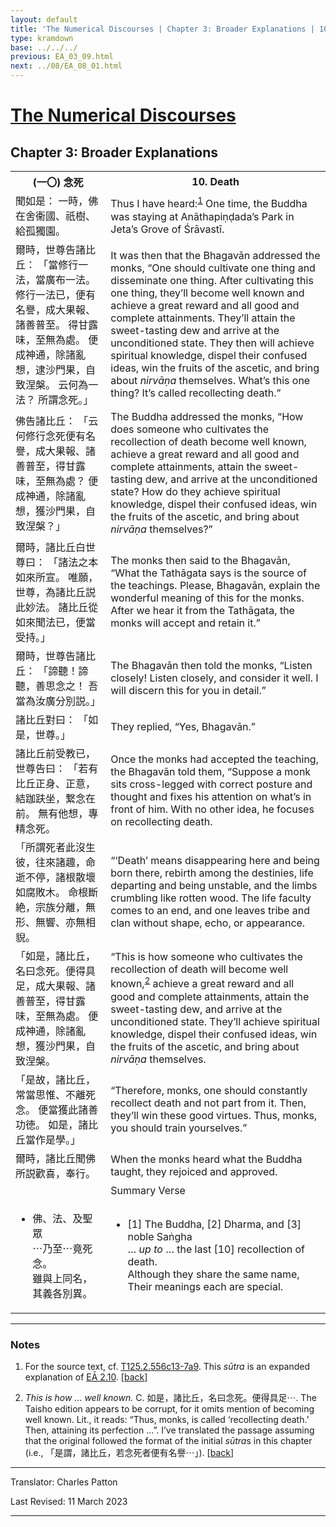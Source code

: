 ```yaml
---
layout: default
title: 'The Numerical Discourses | Chapter 3: Broader Explanations | 10. Death'
type: kramdown
base: ../../../
previous: EA_03_09.html
next: ../08/EA_08_01.html
---
```


<h1><a href='../index.html'>The Numerical Discourses</a></h1>
<h2>Chapter 3: Broader Explanations</h2>

<table class="trans">
  <th class='ch'>(一〇) 念死</th>
  <th class='en'>10. Death</th>
  <tr>
    <td class='ch' title='T125.2.556c13'>聞如是： 一時，佛在舍衞國、祇樹、給孤獨園。</td>
    <td>Thus I have heard:<sup id="ref1"><a href="#n1">1</a></sup> One time, the Buddha was staying at Anāthapiṇḍada’s Park in Jeta’s Grove of Śrāvastī.</td>
  </tr>
  <tr>
    <td class='ch' title='T125.2.556c14'>爾時，世尊告諸比丘： 「當修行一法，當廣布一法。 修行一法已，便有名譽，成大果報、諸善普至。 得甘露味，至無為處。 便成神通，除諸亂想，逮沙門果，自致涅槃。 云何為一法？ 所謂念死。」</td>
    <td>It was then that the Bhagavān addressed the monks, “One should cultivate one thing and disseminate one thing. After cultivating this one thing, they’ll become well known and achieve a great reward and all good and complete attainments. They’ll attain the sweet-tasting dew and arrive at the unconditioned state. They then will achieve spiritual knowledge, dispel their confused ideas, win the fruits of the ascetic, and bring about <em>nirvāṇa</em> themselves. What’s this one thing? It’s called recollecting death.”</td>
  </tr>
  <tr>
    <td class='ch' title='T125.2.556c18'>佛告諸比丘： 「云何修行念死便有名譽，成大果報、諸善普至，得甘露味，至無為處？ 便成神通，除諸亂想，獲沙門果，自致涅槃？」</td>
    <td>The Buddha addressed the monks, “How does someone who cultivates the recollection of death become well known, achieve a great reward and all good and complete attainments, attain the sweet-tasting dew, and arrive at the unconditioned state? How do they achieve spiritual knowledge, dispel their confused ideas, win the fruits of the ascetic, and bring about <em>nirvāṇa</em> themselves?”</td>
  </tr>
  <tr>
    <td class='ch' title='T125.2.556c21'>爾時，諸比丘白世尊曰： 「諸法之本如來所宣。 唯願，世尊，為諸比丘説此妙法。 諸比丘從如來聞法已，便當受持。」</td>
    <td>The monks then said to the Bhagavān, “What the Tathāgata says is the source of the teachings. Please, Bhagavān, explain the wonderful meaning of this for the monks. After we hear it from the Tathāgata, the monks will accept and retain it.”</td>
  </tr>
  <tr>
    <td class='ch' title='T125.2.556c24'>爾時，世尊告諸比丘： 「諦聽！諦聽，善思念之！ 吾當為汝廣分別説。」</td>
    <td>The Bhagavān then told the monks, “Listen closely! Listen closely, and consider it well. I will discern this for you in detail.”</td>
  </tr>
  <tr>
    <td class='ch' title='T125.2.556c25'>諸比丘對曰： 「如是，世尊。」</td>
    <td>They replied, “Yes, Bhagavān.”</td>
  </tr>
  <tr>
    <td class='ch' title='T125.2.556c26'>諸比丘前受教已，世尊告曰： 「若有比丘正身、正意，結跏趺坐，繋念在前。 無有他想，專精念死。</td>
    <td>Once the monks had accepted the teaching, the Bhagavān told them, “Suppose a monk sits cross-legged with correct posture and thought and fixes his attention on what’s in front of him. With no other idea, he focuses on recollecting death.</td>
  </tr>
  <tr>
    <td class='ch' title='T125.2.556c28'>「所謂死者此沒生彼，往來諸趣，命逝不停，諸根散壞如腐敗木。 命根斷絶，宗族分離，無形、無響、亦無相貎。</td>
    <td>“‘Death’ means disappearing here and being born there, rebirth among the destinies, life departing and being unstable, and the limbs crumbling like rotten wood. The life faculty comes to an end, and one leaves tribe and clan without shape, echo, or appearance.</td>
  </tr>
  <tr>
    <td class='ch' title='T125.2.557a1'>「如是，諸比丘，名曰念死。便得具足，成大果報、諸善普至，得甘露味，至無為處。 便成神通，除諸亂想，獲沙門果，自致涅槃。</td>
    <td>“This is how someone who cultivates the recollection of death will become well known,<sup id="ref2"><a href="#n2">2</a></sup> achieve a great reward and all good and complete attainments, attain the sweet-tasting dew, and arrive at the unconditioned state. They’ll achieve spiritual knowledge, dispel their confused ideas, win the fruits of the ascetic, and bring about <em>nirvāṇa</em> themselves.</td>
  </tr>
  <tr>
    <td class='ch' title='T125.2.557a4'>「是故，諸比丘，常當思惟、不離死念。 便當獲此諸善功徳。 如是，諸比丘當作是學。」</td>
    <td>“Therefore, monks, one should constantly recollect death and not part from it. Then, they’ll win these good virtues. Thus, monks, you should train yourselves.”</td>
  </tr>
  <tr>
    <td class='ch' title='T125.2.557a6'>爾時，諸比丘聞佛所説歡喜，奉行。</td>
    <td>When the monks heard what the Buddha taught, they rejoiced and approved.</td>
  </tr>
<tr>
  <td class='ch' title='t125.2.557a8'></td>
  <td class='subheading'>Summary Verse</td>
</tr>
<tr>
  <td title='T125.2.557a8'><ul class='verse'>
    <li class='ch'>佛、法、及聖眾<br/>
    ⋯乃至⋯竟死念。<br/>
    雖與上同名，<br/>
    其義各別異。</li>
  </ul></td>
  <td><ul class='verse'>
    <li>[1] The Buddha, [2] Dharma, and [3] noble Saṅgha<br/>
    … <em>up to</em> … the last [10] recollection of death.<br/>
    Although they share the same name,<br/>
    Their meanings each are special.</li>
  </ul></td>
</tr>
</table>

<hr/>

<h3 id="notes">Notes</h3>

<ol class="notes-list">
<li id="n1"><p>For the source text, cf. <a href="https://cbetaonline.dila.edu.tw/zh/T02n0125_p0556c13" target="_blank">T125.2.556c13-7a9</a>. This <em>sūtra</em> is an expanded explanation of <a href="../02/EA_02_10.html" target="_blank">EĀ 2.10</a>. [<a href="#ref1">back</a>]</p></li>
<li id="n2"><p><em>This is how … well known.</em> C. 如是，諸比丘，名曰念死。便得具足⋯. The Taisho edition appears to be corrupt, for it omits mention of becoming well known. Lit., it reads: “Thus, monks, is called ‘recollecting death.’ Then, attaining its perfection …”. I’ve translated the passage assuming that the original followed the format of the initial <em>sūtra</em>s in this chapter (i.e., 「是謂，諸比丘，若念死者便有名譽⋯」). [<a href="#ref2">back</a>]</p></li>
</ol>
<hr/>

<p class="translator">Translator: Charles Patton</p>
<p class='revised'>Last Revised: 11 March 2023</p>

<hr/>